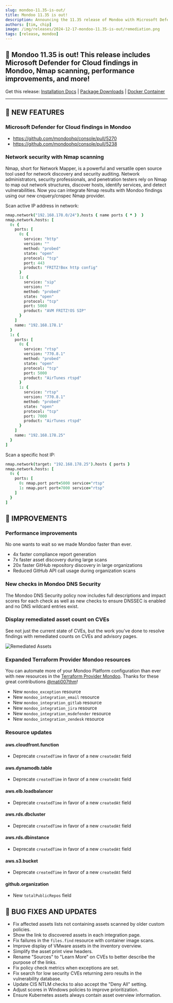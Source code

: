 ```yaml
---
slug: mondoo-11.35-is-out/
title: Mondoo 11.35 is out!
description: Announcing the 11.35 release of Mondoo with Microsoft Defender for Cloud findings in Mondoo, Nmap scanning, performance improvements, and more!
authors: [tim, chip]
image: /img/releases/2024-12-17-mondoo-11.35-is-out/remediation.png
tags: [release, mondoo]
---
```


## 🥳 Mondoo 11.35 is out! This release includes Microsoft Defender for Cloud findings in Mondoo, Nmap scanning, performance improvements, and more!

Get this release: [Installation Docs](https://mondoo.com/docs/cnspec/) | [Package Downloads](https://releases.mondoo.com/cnspec/) | [Docker Container](https://hub.docker.com/r/mondoo/cnspec)

---

## 🎉 NEW FEATURES

### Microsoft Defender for Cloud findings in Mondoo

- https://github.com/mondoohq/console/pull/5270
- https://github.com/mondoohq/console/pull/5238

### Network security with Nmap scanning

Nmap, short for Network Mapper, is a powerful and versatile open source tool used for network discovery and security auditing. Network administrators, security professionals, and penetration testers rely on Nmap to map out network structures, discover hosts, identify services, and detect vulnerabilities. Now you can integrate Nmap results with Mondoo findings using our new cnquery/cnspec Nmap provider.

Scan active IP address in network:

```coffee
nmap.network("192.168.178.0/24").hosts { name ports { * }  }
nmap.network.hosts: [
  0: {
    ports: [
      0: {
        service: "http"
        version: ""
        method: "probed"
        state: "open"
        protocol: "tcp"
        port: 443
        product: "FRITZ!Box http config"
      }
      1: {
        service: "sip"
        version: ""
        method: "probed"
        state: "open"
        protocol: "tcp"
        port: 5060
        product: "AVM FRITZ!OS SIP"
      }
    ]
    name: "192.168.178.1"
  }
  1: {
    ports: [
      0: {
        service: "rtsp"
        version: "770.8.1"
        method: "probed"
        state: "open"
        protocol: "tcp"
        port: 5000
        product: "AirTunes rtspd"
      }
      1: {
        service: "rtsp"
        version: "770.8.1"
        method: "probed"
        state: "open"
        protocol: "tcp"
        port: 7000
        product: "AirTunes rtspd"
      }
    ]
    name: "192.168.178.25"
  }
]
```

Scan a specific host IP:

```coffee
nmap.network(target: "192.168.178.25").hosts { ports }
nmap.network.hosts: [
  0: {
    ports: [
      0: nmap.port port=5000 service="rtsp"
      1: nmap.port port=7000 service="rtsp"
    ]
  }
]
```

## 🧹 IMPROVEMENTS

### Performance improvements

No one wants to wait so we made Mondoo faster than ever.

- 4x faster compliance report generation
- 7x faster asset discovery during large scans
- 20x faster GitHub repository discovery in large organizations
- Reduced GitHub API call usage during organization scans

### New checks in Mondoo DNS Security

The Mondoo DNS Security policy now includes full descriptions and impact scores for each check as well as new checks to ensure DNSSEC is enabled and no DNS wildcard entries exist.

### Display remediated asset count on CVEs

See not just the current state of CVEs, but the work you've done to resolve findings with remediated counts on CVEs and advisory pages.

![Remediated Assets](/img/releases/2024-12-17-mondoo-11.35-is-out/remediation.png)

### Expanded Terraform Provider Mondoo resources

You can automate more of your Mondoo Platform configuration than ever with new resources in the [Terraform Provider Mondoo](https://registry.terraform.io/providers/mondoohq/mondoo/latest/docs). Thanks for these great contributions [@mati007thm](https://github.com/mati007thm)!

- New `mondoo_exception` resource
- New `mondoo_integration_email` resource
- New `mondoo_integration_gitlab` resource
- New `mondoo_integration_jira` resource
- New `mondoo_integration_msdefender` resource
- New `mondoo_integration_zendesk` resource

### Resource updates

#### aws.cloudfront.function

- Deprecate `createdTime` in favor of a new `createdAt` field

#### aws.dynamodb.table

- Deprecate `createdTime` in favor of a new `createdAt` field

#### aws.elb.loadbalancer

- Deprecate `createdTime` in favor of a new `createdAt` field

#### aws.rds.dbcluster

- Deprecate `createdTime` in favor of a new `createdAt` field

#### aws.rds.dbinstance

- Deprecate `createdTime` in favor of a new `createdAt` field

#### aws.s3.bucket

- Deprecate `createdTime` in favor of a new `createdAt` field

#### github.organization

- New `totalPublicRepos` field

## 🐛 BUG FIXES AND UPDATES

- Fix affected assets lists not containing assets scanned by older custom policies.
- Show the link to discovered assets in each integration page.
- Fix failures in the `files.find` resource with container image scans.
- Improve display of VMware assets in the inventory overview.
- Simplify the asset print view headers.
- Rename "Sources" to "Learn More" on CVEs to better describe the purpose of the links.
- Fix policy check metrics when exceptions are set.
- Fix search for low security CVEs returning zero results in the vulnerability database.
- Update CIS NTLM checks to also accept the "Deny All" setting.
- Adjust scores in Windows policies to improve prioritization.
- Ensure Kubernetes assets always contain asset overview information.
